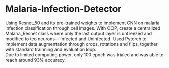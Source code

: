 # Malaria-Infection-Detector
Using Resnet_50 and its pre-trained weights to implement CNN on malaria infection classification through cell images. With OOP, create a centralized Malaria_Resnet class where only the last output layer is unfreezed and modified to teo neurons-- Infected and Uninfected. Used Pytorch to implement data augmentation through crops, rotations and flips, together with standard trainning and evaluation loop. <br />
Due to limited computing power, only 100 epoch was trialed and was able to reach around 93% accuracy. 
